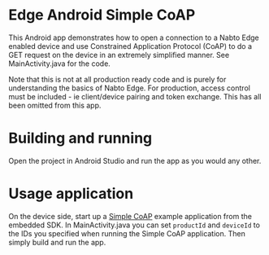 # Edge Android Simple CoAP
This Android app demonstrates how to open a connection to a Nabto Edge enabled device and use Constrained Application Protocol (CoAP) to do a GET request on the device in an extremely simplified manner. See MainActivity.java for the code.

Note that this is not at all production ready code and is purely for understanding the basics of Nabto Edge. For production, access control must be included - ie client/device pairing and token exchange. This has all been omitted from this app.

# Building and running
Open the project in Android Studio and run the app as you would any other.

# Usage application
On the device side, start up a [Simple CoAP](https://github.com/nabto/nabto-embedded-sdk/tree/master/examples/simple_coap) example application from the embedded SDK. In MainActivity.java you can set `productId` and `deviceId` to the IDs you specified when running the Simple CoAP application. Then simply build and run the app.